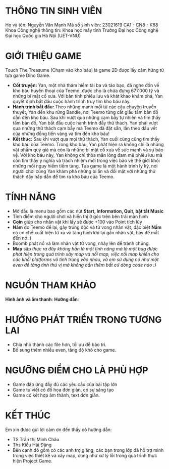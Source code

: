 # THÔNG TIN SINH VIÊN
Họ và tên: Nguyễn Văn Mạnh
Mã số sinh viên: 23021619
CA1 - CN8 - K68 Khoa Công nghệ thông tin: Khoa học máy tính
Trường Đại học Công nghệ Đại học Quốc gia Hà Nội (UET-VNU) 
# GIỚI THIỆU GAME
Touch The Treasume (Chạm vào kho báu) là game 2D được lấy cảm hứng từ tựa game Dino Game. 
- **Cốt truyện:**
Yan, một nhà thám hiểm tài ba và táo bạo, đã nghe đồn về kho báu huyền thoại của Teemo, được cho là chứa đựng 677.000 tỷ và những bí mật cổ xưa. Với bản tính phiêu lưu và khát khao khám phá, Yan quyết định bắt đầu cuộc hành trình truy tìm kho báu này.
- **Hành trình bắt đầu:**
Theo những manh mối từ các câu chuyện truyền thuyết, Yan đến khu rừng Bandle, nơi Teemo từng cất giấu tấm bản đồ dẫn đến kho báu. Sau khi vượt qua những cạm bẫy tự nhiên và tìm thấy tấm bản đồ, Yan bắt đầu cuộc hành trình đầy thử thách. Yan phải vượt qua những thử thách cạm bẫy mà Teemo đã đặt sẵn, lần theo dấu vết của những đồng tiền vàng và tìm đến kho báu!
- **Kết thúc:**
Sau khi vượt qua mọi thử thách, Yan cuối cùng cũng tìm thấy kho báu của Teemo. Trong kho báu, Yan phát hiện ra không chỉ là những vật phẩm quý giá mà còn là những bí mật cổ xưa về sức mạnh và sự bảo vệ. Với kho báu này, Yan không chỉ thỏa mãn lòng đam mê phiêu lưu mà còn tìm thấy ý nghĩa và trách nhiệm mới trong việc bảo vệ thế giới khỏi những mối nguy hiểm tiềm tàng.
Tựa game là một hành trình ly kỳ, nơi người chơi cùng Yan khám phá những bí ẩn và đối mặt với những thử thách đầy hấp dẫn để tìm ra kho báu của Teemo.
# TÍNH NĂNG
- Mở đầu là menu bao gồm các nút **Start, Information, Quit, bật tắt Music**
- Tính điểm cho người chơi và hiển thị ở góc trên bên trái màn hình
- **Coin** giúp cho nhân vật khi lấy sẽ được +100 vào Point tích lũy
- **Nấm** do Teemo để lại, gây trúng độc và tử vong nhân vật, đặc biệt **Nấm** có cơ chế xuất hiện từ xa và tàng hình khi lại gần nhân vật, hãy để mắt đến nó :)
- Boomb phát nổ và làm nhân vật tử vong, nhảy lên để tránh chúng.
- **Map** sập *thực ra đây không hẳn là một tính năng mà là một bug được phát hiện trong quá trình xây map và nối map, việc nối map khiến cho các khối platforms vô tình trùng vào nhau, và em sử dụng nó như một even để tăng tính thú vị mà không cần thêm bất cứ dòng code nào :)*
# NGUỒN THAM KHẢO
**Hình ảnh và âm thanh**:
**Hướng dẫn**:
# HƯỚNG PHÁT TRIỂN TRONG TƯƠNG LAI
- Chia nhỏ thành các file hơn, tối ưu dễ bảo trì.
- Bố sung thêm nhiều even, tăng độ khó cho game.
# NGƯỠNG ĐIỂM CHO LÀ PHÙ HỢP
- Game đáp ứng đầy đủ các yêu cầu của bài tập lớn
- Game tự viết có đồ họa đơn giản, có sự sáng tạo
- Game có kết hợp âm thành, text đơn giản.
# KẾT THÚC
Em xin được gửi lời cảm ơn đến thầy cô hướng dẫn: 
- TS Trần thị Minh Châu
- Ths Kiều Hải Đăng
- Bên cạnh đó gồm có các anh trợ giảng, các bạn trong lớp đã hỗ trợ mình trong việc thiết kế và xây map, cũng như xử lý lỗi trong quá trình thực hiện Project Game.
